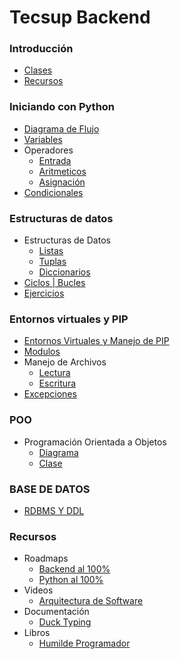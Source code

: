 # Tecsup Backend

### Introducción

- [Clases](#INTRODUCCION_PYTHON)
- [Recursos](#recursos)

### Iniciando con Python

- [Diagrama de Flujo](INTRODUCCION_PYTHON/diagrama_flujo.drawio)
- [Variables](INTRODUCCION_PYTHON/variables.py)
- Operadores
  - [Entrada](INTRODUCCION_PYTHON/operador_entrada.py)
  - [Aritmeticos](INTRODUCCION_PYTHON/operadores_aritmeticos.py)
  - [Asignación](INTRODUCCION_PYTHON/operadores_asignacion.py)
- [Condicionales](INTRODUCCION_PYTHON/condicionales.py)

### Estructuras de datos

- Estructuras de Datos
  - [Listas](ESTRUCTURA_DE_DATOS/listas.py)
  - [Tuplas](ESTRUCTURA_DE_DATOS/tuplas.py)
  - [Diccionarios](ESTRUCTURA_DE_DATOS/diccionarios.py)
- [Ciclos | Bucles](ESTRUCTURA_DE_DATOS/iteradores.py)
- [Ejercicios](ESTRUCTURA_DE_DATOS/ejercicios.py)

### Entornos virtuales y PIP

- [Entornos Virtuales y Manejo de PIP](ENTORNOS_VIRTUALES_PIP/README.md)
- [Modulos](ENTORNOS_VIRTUALES_PIP/modulos.py)
- Manejo de Archivos
  - [Lectura](ENTORNOS_VIRTUALES_PIP/lectura_archivos.py)
  - [Escritura](ENTORNOS_VIRTUALES_PIP/escritura_archivos.py)
- [Excepciones](ENTORNOS_VIRTUALES_PIP/excepciones.py)

### POO

- Programación Orientada a Objetos
  - [Diagrama](POO/poo.drawio)
  - [Clase](POO/poo.py)

### BASE DE DATOS

- [RDBMS Y DDL](BASE_DE_DATOS/RDBMS.md)

### Recursos

- Roadmaps
  - [Backend al 100%](https://roadmap.sh/backend)
  - [Python al 100%](https://roadmap.sh/python)
- Videos
  - [Arquitectura de Software](https://www.youtube.com/watch?v=MbX0hGRiJm8)
- Documentación
  - [Duck Typing](https://realpython.com/lessons/duck-typing/)
- Libros
  - [Humilde Programador](http://nummolt.blogspot.com/2019/08/el-programador-humilde.html)
